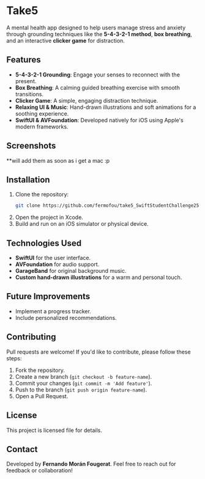 # Take5

A mental health app designed to help users manage stress and anxiety through grounding techniques like the **5-4-3-2-1 method**, **box breathing**, and an interactive **clicker game** for distraction.

## Features

- **5-4-3-2-1 Grounding**: Engage your senses to reconnect with the present.
- **Box Breathing**: A calming guided breathing exercise with smooth transitions.
- **Clicker Game**: A simple, engaging distraction technique.
- **Relaxing UI & Music**: Hand-drawn illustrations and soft animations for a soothing experience.
- **SwiftUI & AVFoundation**: Developed natively for iOS using Apple's modern frameworks.

## Screenshots

\*\*will add them as soon as i get a mac :p

## Installation

1. Clone the repository:
   ```sh
   git clone https://github.com/fermofou/take5_SwiftStudentChallenge25.git
   ```
2. Open the project in Xcode.
3. Build and run on an iOS simulator or physical device.

## Technologies Used

- **SwiftUI** for the user interface.
- **AVFoundation** for audio support.
- **GarageBand** for original background music.
- **Custom hand-drawn illustrations** for a warm and personal touch.

## Future Improvements

- Implement a progress tracker.
- Include personalized recommendations.

## Contributing

Pull requests are welcome! If you'd like to contribute, please follow these steps:

1. Fork the repository.
2. Create a new branch (`git checkout -b feature-name`).
3. Commit your changes (`git commit -m 'Add feature'`).
4. Push to the branch (`git push origin feature-name`).
5. Open a Pull Request.

## License

This project is licensed file for details.

## Contact

Developed by **Fernando Morán Fougerat**. Feel free to reach out for feedback or collaboration!
